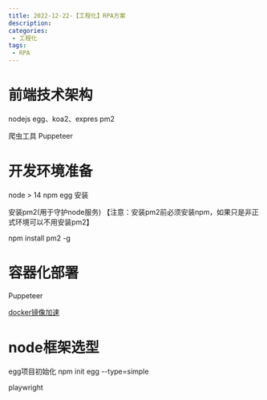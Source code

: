 ```yaml
---
title: 2022-12-22-【工程化】RPA方案
description: 
categories:
 - 工程化
tags:
 - RPA
---
```


# 前端技术架构
nodejs
egg、koa2、expres
pm2

爬虫工具
Puppeteer

# 开发环境准备
node > 14
npm
egg 安装

安装pm2(用于守护node服务)
【注意：安装pm2前必须安装npm，如果只是非正式环境可以不用安装pm2】

npm install pm2 -g

# 容器化部署
Puppeteer

[docker镜像加速](https://yeasy.gitbook.io/docker_practice/install/mirror)

# node框架选型

egg项目初始化
npm init egg --type=simple
<!-- 骨架类型	说明
simple	简单 egg 应用程序骨架
empty	空的 egg 应用程序骨架
plugin	egg plugin 骨架
framework	egg framework 骨架 -->

playwright